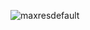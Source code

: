 ![maxresdefault](https://github.com/ibrahimcangok/Quiz/assets/106431802/94ef6b08-5fe6-4aba-9ec8-63c19e074292)
